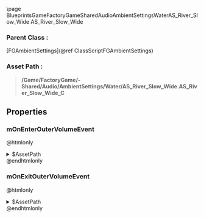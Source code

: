 \page BlueprintsGameFactoryGameSharedAudioAmbientSettingsWaterAS_River_Slow_Wide AS_River_Slow_Wide
### Parent Class :
[FGAmbientSettings](@ref ClassScriptFGAmbientSettings)
### Asset Path :
<b><blockquote>/Game/FactoryGame/-Shared/Audio/AmbientSettings/Water/AS_River_Slow_Wide.AS_River_Slow_Wide_C</blockquote></b>
## Properties

### mOnEnterOuterVolumeEvent
@htmlonly
<details>
 <summary>$AssetPath</summary>
<b><a href="_blueprints_game_factory_game_world_environment_audio_ambient_zones__shared_lakes_play__w__water__moving__distant__beach__waves.html"><blockquote>Play_W_Water_Moving_Distant_Beach_Waves</blockquote></a></b>
</details>
@endhtmlonly

### mOnExitOuterVolumeEvent
@htmlonly
<details>
 <summary>$AssetPath</summary>
<b><a href="_blueprints_game_factory_game_world_environment_audio_ambient_zones__shared_lakes_stop__w__water__moving__distant__beach__waves.html"><blockquote>Stop_W_Water_Moving_Distant_Beach_Waves</blockquote></a></b>
</details>
@endhtmlonly

